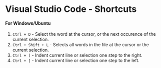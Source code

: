 # Visual Studio Code - Shortcuts

#### For Windows/Ubuntu

1. `Ctrl + D` - Select the word at the cursor, or the next occurence of the current selection.
2. `Ctrl + Shift + L` - Selects all words in the file at the cursor or the current selection.
3. `Ctrl + ]` - Indent current line or selection one step to the right.
4. `Ctrl + [` - Indent current line or selection one step to the left.